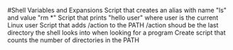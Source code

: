 #Shell Variables and Expansions
Script that creates an alias with name "ls" and value "rm *"
Script that prints "hello user" where user is the current Linux user
Script that adds /action to the PATH /action shoud be the last directory the shell looks into when looking for a program
Create script that counts the number of directories in the PATH
